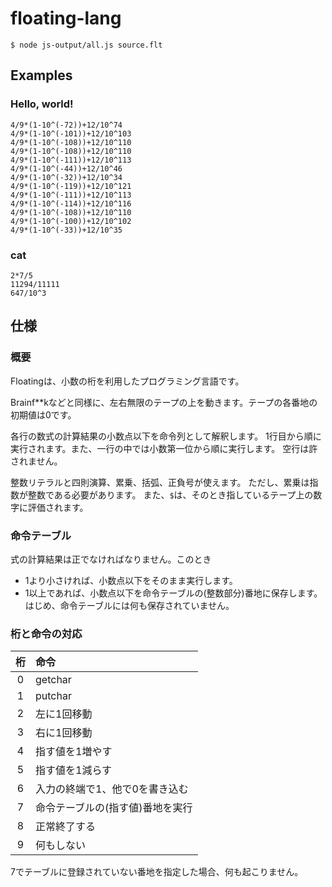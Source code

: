 # floating-lang

`$ node js-output/all.js source.flt`

## Examples

### Hello, world!
```
4/9*(1-10^(-72))+12/10^74
4/9*(1-10^(-101))+12/10^103
4/9*(1-10^(-108))+12/10^110
4/9*(1-10^(-108))+12/10^110
4/9*(1-10^(-111))+12/10^113
4/9*(1-10^(-44))+12/10^46
4/9*(1-10^(-32))+12/10^34
4/9*(1-10^(-119))+12/10^121
4/9*(1-10^(-111))+12/10^113
4/9*(1-10^(-114))+12/10^116
4/9*(1-10^(-108))+12/10^110
4/9*(1-10^(-100))+12/10^102
4/9*(1-10^(-33))+12/10^35
```

### cat
```
2*7/5
11294/11111
647/10^3
```

## 仕様

### 概要

Floatingは、小数の桁を利用したプログラミング言語です。

Brainf**kなどと同様に、左右無限のテープの上を動きます。テープの各番地の初期値は0です。

各行の数式の計算結果の小数点以下を命令列として解釈します。
1行目から順に実行されます。また、一行の中では小数第一位から順に実行します。
空行は許されません。

整数リテラルと四則演算、累乗、括弧、正負号が使えます。
ただし、累乗は指数が整数である必要があります。
また、`$`は、そのとき指しているテープ上の数字に評価されます。


### 命令テーブル

式の計算結果は正でなければなりません。このとき
- 1より小さければ、小数点以下をそのまま実行します。
- 1以上であれば、小数点以下を命令テーブルの(整数部分)番地に保存します。
はじめ、命令テーブルには何も保存されていません。

### 桁と命令の対応

| 桁 | 命令 |
|:---:|:---|
| 0 | getchar |
| 1 | putchar |
| 2 | 左に1回移動 |
| 3 | 右に1回移動 |
| 4 | 指す値を1増やす |
| 5 | 指す値を1減らす |
| 6 | 入力の終端で1、他で0を書き込む |
| 7 | 命令テーブルの(指す値)番地を実行 |
| 8 | 正常終了する |
| 9 | 何もしない |

7でテーブルに登録されていない番地を指定した場合、何も起こりません。
